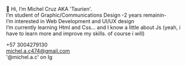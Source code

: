 👋 Hi, I’m Michel Cruz AKA 'Taurien'. <br> I’m student of Graphic/Communications Design -2 years remainin- <br>
I’m interested in Web Development and UI/UX design <br>
I’m currently learning Html and Css... and I know a little about Js (yeah, i have to learn more and improve my skills. of course i will) 

+57 3004279130 <br>
michel.a.c474@gmail.com <br>
'@michel.a.c' on Ig 
